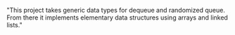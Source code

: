 "This project takes generic data types for dequeue and randomized queue. From there it implements elementary data structures using arrays and linked lists." 
